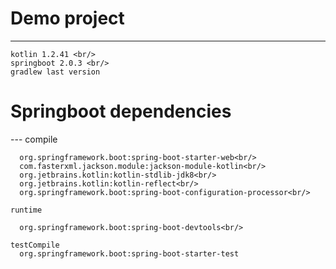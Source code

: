 # Demo project
---
    kotlin 1.2.41 <br/>
    springboot 2.0.3 <br/>
    gradlew last version


<h1>Springboot dependencies</h1>
---
    compile
    
      org.springframework.boot:spring-boot-starter-web<br/>
      com.fasterxml.jackson.module:jackson-module-kotlin<br/>
      org.jetbrains.kotlin:kotlin-stdlib-jdk8<br/>
      org.jetbrains.kotlin:kotlin-reflect<br/>
      org.springframework.boot:spring-boot-configuration-processor<br/> 
    
    runtime
    
      org.springframework.boot:spring-boot-devtools<br/>
      
    testCompile
      org.springframework.boot:spring-boot-starter-test    
